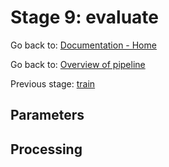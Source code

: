 # Stage 9: evaluate

Go back to: [Documentation - Home](https://github.com/SINTEF-9012/Erdre/blob/master/docs/index.md)

Go back to: [Overview of pipeline](https://github.com/SINTEF-9012/Erdre/blob/master/docs/tutorials/03_pipeline.md)

Previous stage: [train](https://github.com/SINTEF-9012/Erdre/blob/master/docs/tutorials/stages/08_train.md)

## Parameters

## Processing

